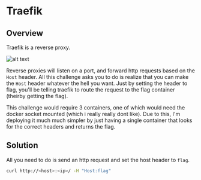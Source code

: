 # Traefik

## Overview

Traefik is a reverse proxy.

![alt text](https://docs.traefik.io/assets/img/traefik-architecture.png)

Reverse proxies will listen on a port, and forward http requests based on the 
`Host` header. All this challenge asks you to do is realize that you can
make the `Host` header whatever the hell you want. Just by setting the 
header to flag, you'll be telling traefik to route the request to the flag
container (theirby getting the flag).

This challenge would require 3 containers, one of which would need the docker
socket mounted (which i really really dont like). Due to this, I'm deploying it
much much simpler by just having a single container that looks for the correct
headers and returns the flag.

## Solution

All you need to do is send an http request and set the host header to `flag`.

```bash
curl http://<host>:<ip>/ -H "Host:flag"
```
